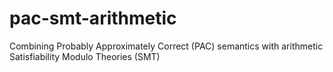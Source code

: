# pac-smt-arithmetic
Combining Probably Approximately Correct (PAC) semantics with arithmetic Satisfiability Modulo Theories (SMT)
